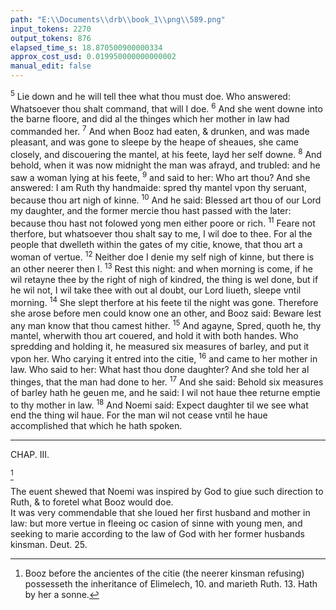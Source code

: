 ```yaml
---
path: "E:\\Documents\\drb\\book_1\\png\\589.png"
input_tokens: 2270
output_tokens: 876
elapsed_time_s: 18.870500900000334
approx_cost_usd: 0.019950000000000002
manual_edit: false
---
```

<sup>5</sup> Lie down and he will tell thee what thou must doe. Who answered: Whatsoever thou shalt command, that will I doe. <sup>6</sup> And she went downe into the barne floore, and did al the thinges which her mother in law had commanded her. <sup>7</sup> And when Booz had eaten, & drunken, and was made pleasant, and was gone to sleepe by the heape of sheaues, she came closely, and discouering the mantel, at his feete, layd her self downe. <sup>8</sup> And behold, when it was now midnight the man was afrayd, and trubled: and he saw a woman lying at his feete, <sup>9</sup> and said to her: Who art thou? And she answered: I am Ruth thy handmaide: spred thy mantel vpon thy seruant, because thou art nigh of kinne. <sup>10</sup> And he said: Blessed art thou of our Lord my daughter, and the former mercie thou hast passed with the later: because thou hast not folowed yong men either poore or rich. <sup>11</sup> Feare not therfore, but whatsoever thou shalt say to me, I wil doe to thee. For al the people that dwelleth within the gates of my citie, knowe, that thou art a woman of vertue. <sup>12</sup> Neither doe I denie my self nigh of kinne, but there is an other neerer then I. <sup>13</sup> Rest this night: and when morning is come, if he wil retayne thee by the right of nigh of kindred, the thing is wel done, but if he wil not, I wil take thee with out al doubt, our Lord liueth, sleepe vntil morning. <sup>14</sup> She slept therfore at his feete til the night was gone. Therefore she arose before men could know one an other, and Booz said: Beware lest any man know that thou camest hither. <sup>15</sup> And agayne, Spred, quoth he, thy mantel, wherwith thou art couered, and hold it with both handes. Who spredding and holding it, he measured six measures of barley, and put it vpon her. Who carying it entred into the citie, <sup>16</sup> and came to her mother in law. Who said to her: What hast thou done daughter? And she told her al thinges, that the man had done to her. <sup>17</sup> And she said: Behold six measures of barley hath he geuen me, and he said: I wil not haue thee returne emptie to thy mother in law. <sup>18</sup> And Noemi said: Expect daughter til we see what end the thing wil haue. For the man wil not cease vntil he haue accomplished that which he hath spoken.

<hr>

CHAP. III.

[^1]

<aside>The euent shewed that Noemi was inspired by God to giue such direction to Ruth, & to foretel what Booz would doe.</aside>

<aside>It was very commendable that she loued her first husband and mother in law: but more vertue in fleeing oc casion of sinne with young men, and seeking to marie according to the law of God with her former husbands kinsman. Deut. 25.</aside>

[^1]: Booz before the ancientes of the citie (the neerer kinsman refusing) possesseth the inheritance of Elimelech, 10. and marieth Ruth. 13. Hath by her a sonne.